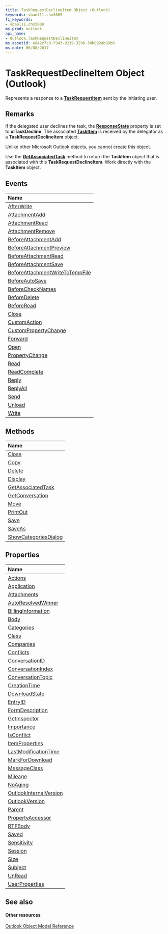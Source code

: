 ```yaml
---
title: TaskRequestDeclineItem Object (Outlook)
keywords: vbaol11.chm3009
f1_keywords:
- vbaol11.chm3009
ms.prod: outlook
api_name:
- Outlook.TaskRequestDeclineItem
ms.assetid: e842c7c0-7943-9219-329b-30b892ab99b0
ms.date: 06/08/2017
---
```



# TaskRequestDeclineItem Object (Outlook)

Represents a response to a  **[TaskRequestItem](Outlook.TaskRequestItem.md)** sent by the initiating user.


## Remarks

If the delegated user declines the task, the  **[ResponseState](Outlook.TaskItem.ResponseState.md)** property is set to **olTaskDecline**. The associated **[TaskItem](Outlook.TaskItem.md)** is received by the delegator as a **TaskRequestDeclineItem** object.

Unlike other Microsoft Outlook objects, you cannot create this object.

Use the  **[GetAssociatedTask](Outlook.TaskRequestDeclineItem.GetAssociatedTask.md)** method to return the **TaskItem** object that is associated with this **TaskRequestDeclineItem**. Work directly with the **TaskItem** object.


## Events



|**Name**|
|:-----|
|[AfterWrite](Outlook.TaskRequestDeclineItem.AfterWrite.md)|
|[AttachmentAdd](Outlook.TaskRequestDeclineItem.AttachmentAdd.md)|
|[AttachmentRead](Outlook.TaskRequestDeclineItem.AttachmentRead.md)|
|[AttachmentRemove](Outlook.TaskRequestDeclineItem.AttachmentRemove.md)|
|[BeforeAttachmentAdd](Outlook.TaskRequestDeclineItem.BeforeAttachmentAdd.md)|
|[BeforeAttachmentPreview](Outlook.TaskRequestDeclineItem.BeforeAttachmentPreview.md)|
|[BeforeAttachmentRead](Outlook.TaskRequestDeclineItem.BeforeAttachmentRead.md)|
|[BeforeAttachmentSave](Outlook.TaskRequestDeclineItem.BeforeAttachmentSave.md)|
|[BeforeAttachmentWriteToTempFile](Outlook.TaskRequestDeclineItem.BeforeAttachmentWriteToTempFile.md)|
|[BeforeAutoSave](Outlook.TaskRequestDeclineItem.BeforeAutoSave.md)|
|[BeforeCheckNames](Outlook.TaskRequestDeclineItem.BeforeCheckNames.md)|
|[BeforeDelete](Outlook.TaskRequestDeclineItem.BeforeDelete.md)|
|[BeforeRead](Outlook.TaskRequestDeclineItem.BeforeRead.md)|
|[Close](Outlook.TaskRequestDeclineItem.Close(even).md)|
|[CustomAction](Outlook.TaskRequestDeclineItem.CustomAction.md)|
|[CustomPropertyChange](Outlook.TaskRequestDeclineItem.CustomPropertyChange.md)|
|[Forward](Outlook.TaskRequestDeclineItem.Forward.md)|
|[Open](Outlook.TaskRequestDeclineItem.Open.md)|
|[PropertyChange](Outlook.TaskRequestDeclineItem.PropertyChange.md)|
|[Read](Outlook.TaskRequestDeclineItem.Read.md)|
|[ReadComplete](Outlook.taskrequestdeclineitem.readcomplete.md)|
|[Reply](Outlook.TaskRequestDeclineItem.Reply.md)|
|[ReplyAll](Outlook.TaskRequestDeclineItem.ReplyAll.md)|
|[Send](Outlook.TaskRequestDeclineItem.Send.md)|
|[Unload](Outlook.TaskRequestDeclineItem.Unload.md)|
|[Write](Outlook.TaskRequestDeclineItem.Write.md)|

## Methods



|**Name**|
|:-----|
|[Close](Outlook.TaskRequestDeclineItem.Close(method).md)|
|[Copy](Outlook.TaskRequestDeclineItem.Copy.md)|
|[Delete](Outlook.TaskRequestDeclineItem.Delete.md)|
|[Display](Outlook.TaskRequestDeclineItem.Display.md)|
|[GetAssociatedTask](Outlook.TaskRequestDeclineItem.GetAssociatedTask.md)|
|[GetConversation](Outlook.TaskRequestDeclineItem.GetConversation.md)|
|[Move](Outlook.TaskRequestDeclineItem.Move.md)|
|[PrintOut](Outlook.TaskRequestDeclineItem.PrintOut.md)|
|[Save](Outlook.TaskRequestDeclineItem.Save.md)|
|[SaveAs](Outlook.TaskRequestDeclineItem.SaveAs.md)|
|[ShowCategoriesDialog](Outlook.TaskRequestDeclineItem.ShowCategoriesDialog.md)|

## Properties



|**Name**|
|:-----|
|[Actions](Outlook.TaskRequestDeclineItem.Actions.md)|
|[Application](Outlook.TaskRequestDeclineItem.Application.md)|
|[Attachments](Outlook.TaskRequestDeclineItem.Attachments.md)|
|[AutoResolvedWinner](Outlook.TaskRequestDeclineItem.AutoResolvedWinner.md)|
|[BillingInformation](Outlook.TaskRequestDeclineItem.BillingInformation.md)|
|[Body](Outlook.TaskRequestDeclineItem.Body.md)|
|[Categories](Outlook.TaskRequestDeclineItem.Categories.md)|
|[Class](Outlook.TaskRequestDeclineItem.Class.md)|
|[Companies](Outlook.TaskRequestDeclineItem.Companies.md)|
|[Conflicts](Outlook.TaskRequestDeclineItem.Conflicts.md)|
|[ConversationID](Outlook.TaskRequestDeclineItem.ConversationID.md)|
|[ConversationIndex](Outlook.TaskRequestDeclineItem.ConversationIndex.md)|
|[ConversationTopic](Outlook.TaskRequestDeclineItem.ConversationTopic.md)|
|[CreationTime](Outlook.TaskRequestDeclineItem.CreationTime.md)|
|[DownloadState](Outlook.TaskRequestDeclineItem.DownloadState.md)|
|[EntryID](Outlook.TaskRequestDeclineItem.EntryID.md)|
|[FormDescription](Outlook.TaskRequestDeclineItem.FormDescription.md)|
|[GetInspector](Outlook.TaskRequestDeclineItem.GetInspector.md)|
|[Importance](Outlook.TaskRequestDeclineItem.Importance.md)|
|[IsConflict](Outlook.TaskRequestDeclineItem.IsConflict.md)|
|[ItemProperties](Outlook.TaskRequestDeclineItem.ItemProperties.md)|
|[LastModificationTime](Outlook.TaskRequestDeclineItem.LastModificationTime.md)|
|[MarkForDownload](Outlook.TaskRequestDeclineItem.MarkForDownload.md)|
|[MessageClass](Outlook.TaskRequestDeclineItem.MessageClass.md)|
|[Mileage](Outlook.TaskRequestDeclineItem.Mileage.md)|
|[NoAging](Outlook.TaskRequestDeclineItem.NoAging.md)|
|[OutlookInternalVersion](Outlook.TaskRequestDeclineItem.OutlookInternalVersion.md)|
|[OutlookVersion](Outlook.TaskRequestDeclineItem.OutlookVersion.md)|
|[Parent](Outlook.TaskRequestDeclineItem.Parent.md)|
|[PropertyAccessor](Outlook.TaskRequestDeclineItem.PropertyAccessor.md)|
|[RTFBody](Outlook.TaskRequestDeclineItem.RTFBody.md)|
|[Saved](Outlook.TaskRequestDeclineItem.Saved.md)|
|[Sensitivity](Outlook.TaskRequestDeclineItem.Sensitivity.md)|
|[Session](Outlook.TaskRequestDeclineItem.Session.md)|
|[Size](Outlook.TaskRequestDeclineItem.Size.md)|
|[Subject](Outlook.TaskRequestDeclineItem.Subject.md)|
|[UnRead](Outlook.TaskRequestDeclineItem.UnRead.md)|
|[UserProperties](taskrequestdeclineitem-userproperties-property-outlook.md)|

## See also


#### Other resources


[Outlook Object Model Reference](http://msdn.microsoft.com/library/73221b13-d8d8-99b8-3394-b95dbbfd5ddc%28Office.15%29.aspx)
